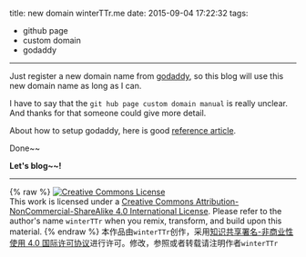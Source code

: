 title: new domain winterTTr.me
date: 2015-09-04 17:22:32
tags:
  - github page
  - custom domain
  - godaddy
---


Just register a new domain name from [godaddy](http://godaddy.com), so this blog will use this new domain name as long as I can.

I have to say that the `git hub page custom domain manual` is really unclear. And thanks for that someone could give more detail.

About how to setup godaddy, here is good [reference article](http://andrewsturges.com/blog/jekyll/tutorial/2014/11/06/github-and-godaddy.html).

Done~~

**Let's blog~~!**

---

{% raw %}
<a rel="license" href="http://creativecommons.org/licenses/by-nc-sa/4.0/"><img alt="Creative Commons License" style="border-width:0" src="https://i.creativecommons.org/l/by-nc-sa/4.0/88x31.png" /></a><br />This work is licensed under a <a rel="license" href="http://creativecommons.org/licenses/by-nc-sa/4.0/">Creative Commons Attribution-NonCommercial-ShareAlike 4.0 International License</a>.
Please refer to the author's name `winterTTr` when you remix, transform, and build upon this material. 
{% endraw %}
本作品由`winterTTr`创作，采用[知识共享署名-非商业性使用 4.0 国际许可协议](http://creativecommons.org/licenses/by-nc-sa/4.0/)进行许可。修改，参照或者转载请注明作者`winterTTr`
